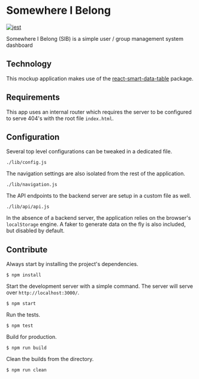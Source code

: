 # Somewhere I Belong
[![jest](https://jestjs.io/img/jest-badge.svg)](https://github.com/facebook/jest)

Somewhere I Belong (SIB) is a simple user / group management system dashboard

## Technology

This mockup application makes use of the
[react-smart-data-table](https://github.com/joaocarmo/react-smart-data-table)
package.

## Requirements

This app uses an internal router which requires the server to be configured to
serve 404's with the root file `index.html`.

## Configuration

Several top level configurations can be tweaked in a dedicated file.

```
./lib/config.js
```

The navigation settings are also isolated from the rest of the application.

```
./lib/navigation.js
```

The API endpoints to the backend server are setup in a custom file as well.

```
./lib/api/api.js
```

In the absence of a backend server, the application relies on the browser's
`localStorage` engine. A faker to generate data on the fly is also included,
but disabled by default.

## Contribute

Always start by installing the project's dependencies.

```
$ npm install
```

Start the development server with a simple command. The server will serve over
`http://localhost:3000/`.

```
$ npm start
```

Run the tests.

```
$ npm test
```

Build for production.

```
$ npm run build
```

Clean the builds from the directory.

```
$ npm run clean
```
